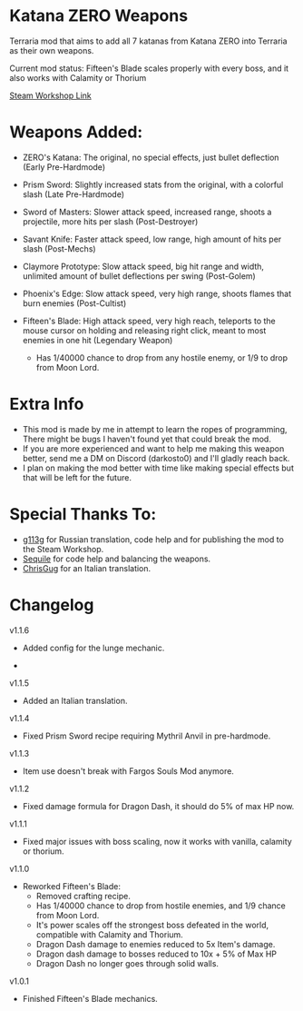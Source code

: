 # Katana ZERO Weapons
Terraria mod that aims to add all 7 katanas from Katana ZERO into Terraria as their own weapons.

Current mod status: Fifteen's Blade scales properly with every boss, and it also works with Calamity or Thorium

[Steam Workshop Link](https://steamcommunity.com/sharedfiles/filedetails/?id=3289273898)

# Weapons Added:
- ZERO's Katana: The original, no special effects, just bullet deflection 
(Early Pre-Hardmode)

- Prism Sword: Slightly increased stats from the original, with a colorful slash 
(Late Pre-Hardmode)

- Sword of Masters: Slower attack speed, increased range, shoots a projectile, more hits per slash (Post-Destroyer)

- Savant Knife: Faster attack speed, low range, high amount of hits per slash (Post-Mechs)

- Claymore Prototype: Slow attack speed, big hit range and width, unlimited amount of bullet deflections per swing (Post-Golem)

- Phoenix's Edge: Slow attack speed, very high range, shoots flames that burn enemies (Post-Cultist)

- Fifteen's Blade: High attack speed, very high reach, teleports to the mouse cursor on holding and releasing right click, meant to most enemies in one hit (Legendary Weapon)
	- Has 1/40000 chance to drop from any hostile enemy, or 1/9 to drop from Moon Lord.

# Extra Info
- This mod is made by me in attempt to learn the ropes of programming, There might be bugs I haven't found yet that could break the mod.
- If you are more experienced and want to help me making this weapon better, send me a DM on Discord (darkosto0) and I'll gladly reach back.
- I plan on making the mod better with time like making special effects but that will be left for the future.

# Special Thanks To:
- [g113g](https://github.com/g113g) for Russian translation, code help and for publishing the mod to the Steam Workshop.
- [Sequile](https://github.com/Sequile) for code help and balancing the weapons.
- [ChrisGug](https://steamcommunity.com/id/ChrisGug) for an Italian translation.

# Changelog
v1.1.6
- Added config for the lunge mechanic.
* 
v1.1.5
- Added an Italian translation.

v1.1.4
- Fixed Prism Sword recipe requiring Mythril Anvil in pre-hardmode.

v1.1.3
- Item use doesn't break with Fargos Souls Mod anymore.

v1.1.2
- Fixed damage formula for Dragon Dash, it should do 5% of max HP now.

v1.1.1
- Fixed major issues with boss scaling, now it works with vanilla, calamity or thorium.

v1.1.0
- Reworked Fifteen's Blade:
	- Removed crafting recipe.
	- Has 1/40000 chance to drop from hostile enemies, and 1/9 chance from Moon Lord.
	- It's power scales off the strongest boss defeated in the world, compatible with Calamity and Thorium.
	- Dragon Dash damage to enemies reduced to 5x Item's damage.
	- Dragon dash damage to bosses reduced to 10x + 5% of Max HP
	- Dragon Dash no longer goes through solid walls.

v1.0.1
- Finished Fifteen's Blade mechanics.